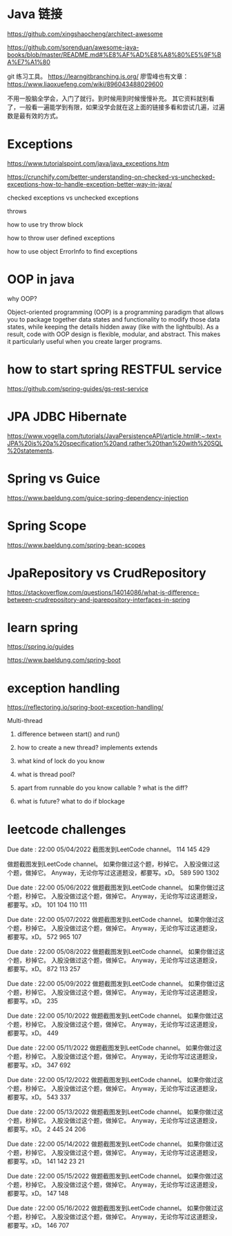# Java 链接

https://github.com/xingshaocheng/architect-awesome


https://github.com/sorenduan/awesome-java-books/blob/master/README.md#%E8%AF%AD%E8%A8%80%E5%9F%BA%E7%A1%80


git 练习工具。
https://learngitbranching.js.org/
廖雪峰也有文章：
https://www.liaoxuefeng.com/wiki/896043488029600

不用一股脑全学会，入门了就行。到时候用到时候慢慢补充。
其它资料就别看了，一般看一遍能学到有限，如果没学会就在这上面的链接多看和尝试几遍，过遍数是最有效的方式。


# Exceptions 

https://www.tutorialspoint.com/java/java_exceptions.htm

https://crunchify.com/better-understanding-on-checked-vs-unchecked-exceptions-how-to-handle-exception-better-way-in-java/


checked exceptions vs unchecked exceptions 

throws 

how to use try throw block 

how to throw user defined exceptions

how to use object ErrorInfo to find exceptions 

# OOP in java 

why OOP? 

Object-oriented programming (OOP) is a programming paradigm that allows you to package together data states and functionality to modify those data states, while keeping the details hidden away (like with the lightbulb). As a result, code with OOP design is flexible, modular, and abstract. This makes it particularly useful when you create larger programs.





# how to start spring RESTFUL service 

https://github.com/spring-guides/gs-rest-service


# JPA JDBC Hibernate 

https://www.vogella.com/tutorials/JavaPersistenceAPI/article.html#:~:text=JPA%20is%20a%20specification%20and,rather%20than%20with%20SQL%20statements.


# Spring vs Guice 

https://www.baeldung.com/guice-spring-dependency-injection

# Spring Scope 

https://www.baeldung.com/spring-bean-scopes


# JpaRepository vs CrudRepository 

https://stackoverflow.com/questions/14014086/what-is-difference-between-crudrepository-and-jparepository-interfaces-in-spring


# learn spring

https://spring.io/guides

https://www.baeldung.com/spring-boot


# exception handling 

https://reflectoring.io/spring-boot-exception-handling/




Multi-thread 

1. difference between start() and run()

2. how to create a new thread? implements  extends 

3. what kind of lock do you know 

4. what is thread pool?

5. apart from runnable do you know callable ? what is the diff?

6. what is future? what to do if blockage



# leetcode challenges 

Due date : 22:00 05/04/2022
截图发到LeetCode channel。
114
145
429

做题截图发到LeetCode channel。
如果你做过这个题，秒掉它。
入股没做过这个题，做掉它。
Anyway，无论你写过这道题没，都要写。xD。
589
590
1302

Due date : 22:00 05/06/2022
做题截图发到LeetCode channel。
如果你做过这个题，秒掉它。
入股没做过这个题，做掉它。
Anyway，无论你写过这道题没，都要写。xD。
101
104
110
111

Due date : 22:00 05/07/2022
做题截图发到LeetCode channel。
如果你做过这个题，秒掉它。
入股没做过这个题，做掉它。
Anyway，无论你写过这道题没，都要写。xD。
572
965
107

Due date : 22:00 05/08/2022
做题截图发到LeetCode channel。
如果你做过这个题，秒掉它。
入股没做过这个题，做掉它。
Anyway，无论你写过这道题没，都要写。xD。
872
113
257

Due date : 22:00 05/09/2022
做题截图发到LeetCode channel。
如果你做过这个题，秒掉它。
入股没做过这个题，做掉它。
Anyway，无论你写过这道题没，都要写。xD。
235

Due date : 22:00 05/10/2022
做题截图发到LeetCode channel。
如果你做过这个题，秒掉它。
入股没做过这个题，做掉它。
Anyway，无论你写过这道题没，都要写。xD。
449

Due date : 22:00 05/11/2022
做题截图发到LeetCode channel。
如果你做过这个题，秒掉它。
入股没做过这个题，做掉它。
Anyway，无论你写过这道题没，都要写。xD。
347
692

Due date : 22:00 05/12/2022
做题截图发到LeetCode channel。
如果你做过这个题，秒掉它。
入股没做过这个题，做掉它。
Anyway，无论你写过这道题没，都要写。xD。
543
337

Due date : 22:00 05/13/2022
做题截图发到LeetCode channel。
如果你做过这个题，秒掉它。
入股没做过这个题，做掉它。
Anyway，无论你写过这道题没，都要写。xD。
2
445
24
206

Due date : 22:00 05/14/2022
做题截图发到LeetCode channel。
如果你做过这个题，秒掉它。
入股没做过这个题，做掉它。
Anyway，无论你写过这道题没，都要写。xD。
141
142
23
21

Due date : 22:00 05/15/2022
做题截图发到LeetCode channel。
如果你做过这个题，秒掉它。
入股没做过这个题，做掉它。
Anyway，无论你写过这道题没，都要写。xD。
147
148


Due date : 22:00 05/16/2022
做题截图发到LeetCode channel。
如果你做过这个题，秒掉它。
入股没做过这个题，做掉它。
Anyway，无论你写过这道题没，都要写。xD。
146
707
